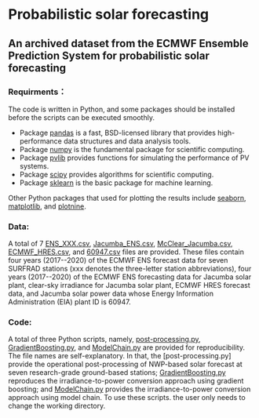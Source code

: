 # Probabilistic solar forecasting
## An archived dataset from the ECMWF Ensemble Prediction System for probabilistic solar forecasting

### Requirments：
The code is written in Python, and some packages should be installed before the scripts can be executed smoothly.  
  * Package [pandas](https://pandas.pydata.org/pandas-docs/stable/index.html) is a fast, BSD-licensed library that provides high-performance data structures and data analysis tools.
  * Package [numpy](https://numpy.org/doc/stable/) is the fundamental package for scientific computing.
  * Package [pvlib](https://pvlib-python.readthedocs.io/en/stable/) provides functions for simulating the performance of PV systems.
  * Package [scipy](https://scipy.org/) provides algorithms for scientific computing.
  * Package [sklearn](https://scikit-learn.org/stable/) is the basic package for machine learning.

Other Python packages that used for plotting the results include [seaborn](https://seaborn.pydata.org/), [matplotlib](https://matplotlib.org/), and [plotnine](https://plotnine.readthedocs.io/en/stable/). 

### Data: 
A total of 7 [ENS_XXX.csv](https://github.com/wentingwang94/probabilistic-solar-forecasting/tree/main/data), [Jacumba_ENS.csv](https://github.com/wentingwang94/probabilistic-solar-forecasting/data), [McClear_Jacumba.csv](https://github.com/wentingwang94/probabilistic-solar-forecasting/data), [ECMWF_HRES.csv](https://github.com/wentingwang94/probabilistic-solar-forecasting/data), and [60947.csv](https://github.com/wentingwang94/probabilistic-solar-forecasting/blob/main/data/60947.csv) files are provided. These files contain four years (2017--2020) of the ECMWF ENS forecast data for seven SURFRAD stations (xxx denotes the three-letter station abbreviations), four years (2017--2020) of the ECMWF ENS forecasting data for Jacumba solar plant, clear-sky irradiance for Jacumba solar plant, ECMWF HRES forecast data, and Jacumba solar power data whose Energy Information Administration (EIA) plant ID is 60947.


### Code: 
A total of three Python scripts, namely, [post-processing.py](https://github.com/wentingwang94/probabilistic-solar-forecasting/code/post-processing.py), [GradientBoosting.py](https://github.com/wentingwang94/probabilistic-solar-forecasting/code/GradientBoosting.py), and [ModelChain.py](https://github.com/wentingwang94/probabilistic-solar-forecasting/code/ModelChain.py) are provided for reproducibility. The file names are self-explanatory. In that, the [post-processing.py] provide the operational post-processing of NWP-based solar forecast at seven research-grade ground-based stations; [GradientBoosting.py](https://github.com/wentingwang94/probabilistic-solar-forecasting/code/GradientBoosting.py) reproduces the irradiance-to-power conversion approach using gradient boosting; and [ModelChain.py](https://github.com/wentingwang94/probabilistic-solar-forecasting/code/ModelChain.py) provides the irradiance-to-power conversion approach using model chain. To use these scripts. the user only needs to change the working directory. 
